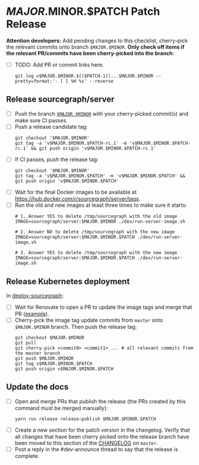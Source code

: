 <!--
DO NOTE COPY THIS ISSUE TEMPLATE MANUALLY. Use `yarn run release patch:issue <version>` from the
`dev/release` directory in the main repository to create a patch release issue, instead.

Arguments:
- $MAJOR
- $MINOR
- $PATCH
-->

# $MAJOR.$MINOR.$PATCH Patch Release

**Attention developers:** Add pending changes to this checklist, cherry-pick the relevant commits onto branch `$MAJOR.$MINOR`. **Only check off items if the relevant PR/commits have been cherry-picked into the branch**:

- [ ] TODO: Add PR or commit links here.
    ```
    git log v$MAJOR.$MINOR.$(($PATCH-1))...$MAJOR.$MINOR --pretty=format:'- [ ] %H %s' --reverse
    ```

## Release sourcegraph/server

- [ ] Push the branch [`$MAJOR.$MINOR`](https://github.com/sourcegraph/sourcegraph/tree/$MAJOR.$MINOR) with your cherry-picked commit(s) and make sure CI passes.
- [ ] Push a release candidate tag:
    ```
    git checkout '$MAJOR.$MINOR'
    git tag -a 'v$MAJOR.$MINOR.$PATCH-rc.1' -m 'v$MAJOR.$MINOR.$PATCH-rc.1' && git push origin 'v$MAJOR.$MINOR.$PATCH-rc.1'
    ```
- [ ] If CI passes, push the release tag:
    ```
    git checkout '$MAJOR.$MINOR'
    git tag -a 'v$MAJOR.$MINOR.$PATCH' -m 'v$MAJOR.$MINOR.$PATCH' && git push origin 'v$MAJOR.$MINOR.$PATCH'
    ```
- [ ] Wait for the final Docker images to be available at https://hub.docker.com/r/sourcegraph/server/tags.
- [ ] Run the old and new images at least three times to make sure it starts:
    ```
    # 1. Answer YES to delete /tmp/sourcegraph with the old image
    IMAGE=sourcegraph/server:$MAJOR.$MINOR ./dev/run-server-image.sh
    
    # 2. Answer NO to delete /tmp/sourcegraph with the new image
    IMAGE=sourcegraph/server:$MAJOR.$MINOR.$PATCH ./dev/run-server-image.sh
    
    # 3. Answer YES to delete /tmp/sourcegraph with the new image
    IMAGE=sourcegraph/server:$MAJOR.$MINOR.$PATCH ./dev/run-server-image.sh
    ```

## Release Kubernetes deployment

In [deploy-sourcegraph](https://github.com/sourcegraph/deploy-sourcegraph):

- [ ] Wait for Renovate to open a PR to update the image tags and merge that PR ([example](https://github.com/sourcegraph/deploy-sourcegraph/pull/199)).
- [ ] Cherry-pick the image tag update commits from `master` onto `$MAJOR.$MINOR` branch. Then push the release tag:
    ```
    git checkout $MAJOR.$MINOR
    git pull
    git cherry-pick <commit0> <commit1> ... # all relevant commits from the master branch
    git push $MAJOR.$MINOR
    git tag v$MAJOR.$MINOR.$PATCH
    git push origin v$MAJOR.$MINOR.$PATCH
    ```

## Update the docs

- [ ] Open and merge PRs that publish the release (the PRs created by this command must be merged manually):
  ```
  yarn run release release:publish $MAJOR.$MINOR.$PATCH
  ```
- [ ] Create a new section for the patch version in the changelog. Verify that all changes that have been cherry picked onto the release branch have been moved to this section of the [CHANGELOG](https://github.com/sourcegraph/sourcegraph/blob/master/CHANGELOG.md) on `master`.
- [ ] Post a reply in the #dev-announce thread to say that the release is complete.
